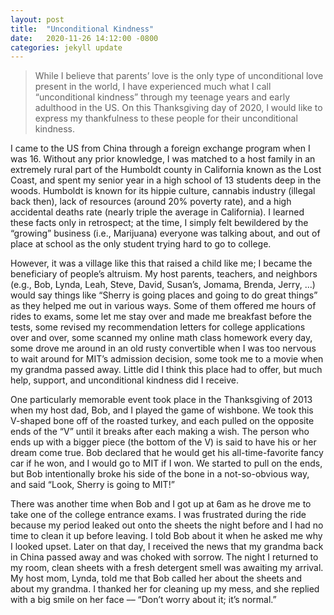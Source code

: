 ```yaml
---
layout: post
title:  "Unconditional Kindness"
date:   2020-11-26 14:12:00 -0800
categories: jekyll update
---
```


> While I believe that parents’ love is the only type of unconditional love present in the world, I have experienced much what I call “unconditional kindness” through my teenage years and early adulthood in the US. On this Thanksgiving day of 2020, I would like to express my thankfulness to these people for their unconditional kindness.

I came to the US from China through a foreign exchange program when I was 16. Without any prior knowledge, I was matched to a host family in an extremely rural part of the Humboldt county in California known as the Lost Coast, and spent my senior year in a high school of 13 students deep in the woods. Humboldt is known for its hippie culture, cannabis industry (illegal back then), lack of resources (around 20% poverty rate), and a high accidental deaths rate (nearly triple the average in California). I learned these facts only in retrospect; at the time, I simply felt bewildered by the “growing” business (i.e., Marijuana) everyone was talking about, and out of place at school as the only student trying hard to go to college. 

However, it was a village like this that raised a child like me; I became the beneficiary of people’s altruism. My host parents, teachers, and neighbors (e.g., Bob, Lynda, Leah, Steve, David, Susan’s, Jomama, Brenda, Jerry, ...) would say things like “Sherry is going places and going to do great things” as they helped me out in various ways. Some of them offered me hours of rides to exams, some let me stay over and made me breakfast before the tests, some revised my recommendation letters for college applications over and over, some scanned my online math class homework every day, some drove me around in an old rusty convertible when I was too nervous to wait around for MIT’s admission decision, some took me to a movie when my grandma passed away. Little did I think this place had to offer, but much help, support, and unconditional kindness did I receive.

One particularly memorable event took place in the Thanksgiving of 2013 when my host dad, Bob, and I played the game of wishbone. We took this V-shaped bone off of the roasted turkey, and each pulled on the opposite ends of the “V” until it breaks after each making a wish. The person who ends up with a bigger piece (the bottom of the V) is said to have his or her dream come true. Bob declared that he would get his all-time-favorite fancy car if he won, and I would go to MIT if I won. We started to pull on the ends, but Bob intentionally broke his side of the bone in a not-so-obvious way, and said “Look, Sherry is going to MIT!”

There was another time when Bob and I got up at 6am as he drove me to take one of the college entrance exams. I was frustrated during the ride because my period leaked out onto the sheets the night before and I had no time to clean it up before leaving. I told Bob about it when he asked me why I looked upset. Later on that day, I received the news that my grandma back in China passed away and was choked with sorrow. The night I returned to my room, clean sheets with a fresh detergent smell was awaiting my arrival. My host mom, Lynda, told me that Bob called her about the sheets and about my grandma. I thanked her for cleaning up my mess, and she replied with a big smile on her face –– “Don’t worry about it; it’s normal.”
